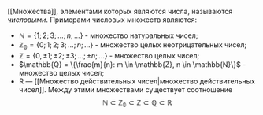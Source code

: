 [[Множества]], элементами которых являются числа, называются *числовыми*. Примерами числовых множеств являются:

* $\mathbb{N} = \{1; 2; 3; ...; n; ...\}$ - множество натуральных чисел;
* $\mathbb{Z_0} = \{0; 1; 2; 3; ...; n; ...\}$ - множество целых неотрицательных чисел;
* $\mathbb{Z} = \{0, \pm1; \pm2; \pm3; ...; \pm n; ...\}$ - множество целых чисел;
* $\mathbb{Q} = \{\frac{m}{n}: m \in \mathbb{Z}, n \in \mathbb{N}\}$ - множество целых чисел;
* R — [[Множество действительных чисел|множество действительных чисел]].
Между этими множествами существует соотношение $$\mathbb{N} \subset \mathbb{Z_0} \subset \mathbb{Z} \subset \mathbb{Q} \subset \mathbb{R}$$